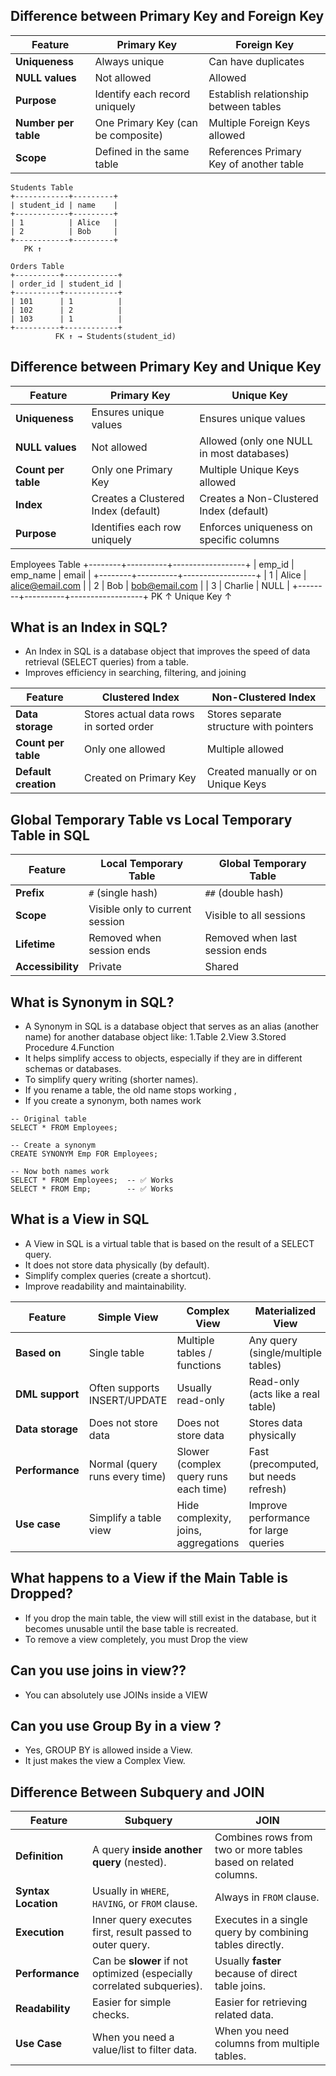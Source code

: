 ## Difference between Primary Key and Foreign Key

| Feature              | Primary Key                        | Foreign Key                             |
| -------------------- | ---------------------------------- | --------------------------------------- |
| **Uniqueness**       | Always unique                      | Can have duplicates                     |
| **NULL values**      | Not allowed                        | Allowed                                 |
| **Purpose**          | Identify each record uniquely      | Establish relationship between tables   |
| **Number per table** | One Primary Key (can be composite) | Multiple Foreign Keys allowed           |
| **Scope**            | Defined in the same table          | References Primary Key of another table |

```
Students Table
+------------+---------+
| student_id | name    |
+------------+---------+
| 1          | Alice   |
| 2          | Bob     |
+------------+---------+
   PK ↑

Orders Table
+----------+------------+
| order_id | student_id |
+----------+------------+
| 101      | 1          |
| 102      | 2          |
| 103      | 1          |
+----------+------------+
          FK ↑ → Students(student_id)
```

## Difference between Primary Key and Unique Key

| Feature             | Primary Key                         | Unique Key                                |
| ------------------- | ----------------------------------- | ----------------------------------------- |
| **Uniqueness**      | Ensures unique values               | Ensures unique values                     |
| **NULL values**     | Not allowed                         | Allowed (only one NULL in most databases) |
| **Count per table** | Only one Primary Key                | Multiple Unique Keys allowed              |
| **Index**           | Creates a Clustered Index (default) | Creates a Non-Clustered Index (default)   |
| **Purpose**         | Identifies each row uniquely        | Enforces uniqueness on specific columns   |

Employees Table
+--------+----------+------------------+
| emp_id | emp_name | email            |
+--------+----------+------------------+
| 1      | Alice    | alice@email.com  |
| 2      | Bob      | bob@email.com    |
| 3      | Charlie  | NULL             |
+--------+----------+------------------+
   PK ↑          Unique Key ↑

## What is an Index in SQL?
- An Index in SQL is a database object that improves the speed of data retrieval (SELECT queries) from a table.
- Improves efficiency in searching, filtering, and joining

| Feature              | Clustered Index                         | Non-Clustered Index                     |
| -------------------- | --------------------------------------- | --------------------------------------- |
| **Data storage**     | Stores actual data rows in sorted order | Stores separate structure with pointers |
| **Count per table**  | Only one allowed                        | Multiple allowed                        |
| **Default creation** | Created on Primary Key                  | Created manually or on Unique Keys      |

## Global Temporary Table vs Local Temporary Table in SQL

| Feature           | Local Temporary Table           | Global Temporary Table         |
| ----------------- | ------------------------------- | ------------------------------ |
| **Prefix**        | `#` (single hash)               | `##` (double hash)             |
| **Scope**         | Visible only to current session | Visible to all sessions        |
| **Lifetime**      | Removed when session ends       | Removed when last session ends |
| **Accessibility** | Private                         | Shared                         |

## What is Synonym in SQL?
- A Synonym in SQL is a database object that serves as an alias (another name) for another database object like:
1.Table
2.View
3.Stored Procedure
4.Function
- It helps simplify access to objects, especially if they are in different schemas or databases.
- To simplify query writing (shorter names).
- If you rename a table, the old name stops working ,
- If you create a synonym, both names work
```
-- Original table
SELECT * FROM Employees;

-- Create a synonym
CREATE SYNONYM Emp FOR Employees;

-- Now both names work
SELECT * FROM Employees;  -- ✅ Works
SELECT * FROM Emp;        -- ✅ Works

```
## What is a View in SQL
- A View in SQL is a virtual table that is based on the result of a SELECT query.
- It does not store data physically (by default).
- Simplify complex queries (create a shortcut).
- Improve readability and maintainability.

| Feature          | Simple View                    | Complex View                          | Materialized View                     |
| ---------------- | ------------------------------ | ------------------------------------- | ------------------------------------- |
| **Based on**     | Single table                   | Multiple tables / functions           | Any query (single/multiple tables)    |
| **DML support**  | Often supports INSERT/UPDATE   | Usually read-only                     | Read-only (acts like a real table)    |
| **Data storage** | Does not store data            | Does not store data                   | Stores data physically                |
| **Performance**  | Normal (query runs every time) | Slower (complex query runs each time) | Fast (precomputed, but needs refresh) |
| **Use case**     | Simplify a table view          | Hide complexity, joins, aggregations  | Improve performance for large queries |

## What happens to a View if the Main Table is Dropped?
- If you drop the main table, the view will still exist in the database, but it becomes unusable until the base table is recreated.
- To remove a view completely, you must Drop the view

## Can you use joins in view??
- You can absolutely use JOINs inside a VIEW
## Can you use Group By in a view ?
- Yes, GROUP BY is allowed inside a View.
- It just makes the view a Complex View.

## Difference Between Subquery and JOIN
| Feature             | **Subquery**                                                           | **JOIN**                                                        |
| ------------------- | ---------------------------------------------------------------------- | --------------------------------------------------------------- |
| **Definition**      | A query **inside another query** (nested).                             | Combines rows from two or more tables based on related columns. |
| **Syntax Location** | Usually in `WHERE`, `HAVING`, or `FROM` clause.                        | Always in `FROM` clause.                                        |
| **Execution**       | Inner query executes first, result passed to outer query.              | Executes in a single query by combining tables directly.        |
| **Performance**     | Can be **slower** if not optimized (especially correlated subqueries). | Usually **faster** because of direct table joins.               |
| **Readability**     | Easier for simple checks.                                              | Easier for retrieving related data.                             |
| **Use Case**        | When you need a value/list to filter data.                             | When you need columns from multiple tables.                     |
